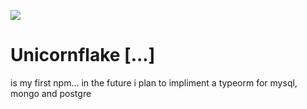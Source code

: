 ![](.images/unicornflake.jpg)

# Unicornflake [...]
is my first npm... in the future i plan to impliment a typeorm for mysql, mongo and postgre

